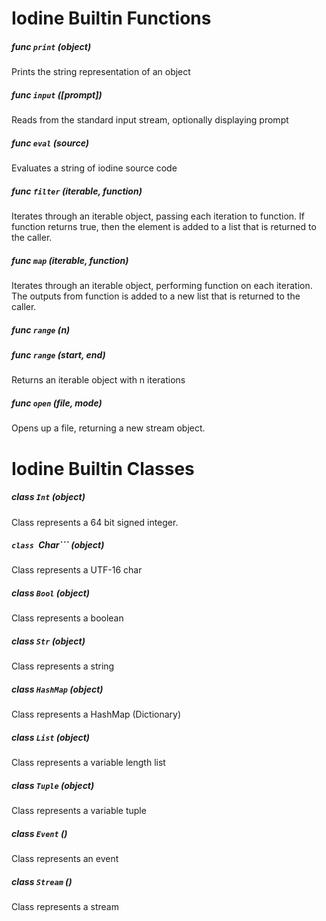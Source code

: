 # Iodine Builtin Functions

##### func ```print``` (object)
Prints the string representation of an object
##### func ```input``` ([prompt])
Reads from the standard input stream, optionally displaying prompt
##### func ```eval``` (source)
Evaluates a string of iodine source code
##### func ```filter``` (iterable, function)
Iterates through an iterable object, passing each iteration to function. If function returns true, then the element is added to a list that is returned to the caller.
##### func ```map``` (iterable, function)
Iterates through an iterable object, performing function on each iteration. The outputs from function is added to a new list that is returned to the caller.
##### func ```range``` (n)
##### func ```range``` (start, end)
Returns an iterable object with n iterations 
##### func ```open``` (file, mode)
Opens up a file, returning a new stream object.
# Iodine Builtin Classes
##### class ```Int``` (object)
Class represents a 64 bit signed integer. 
##### ```class ```Char``` (object)
Class represents a UTF-16 char
##### class ```Bool``` (object)
Class represents a boolean
##### class ```Str``` (object)
Class represents a string
##### class ```HashMap``` (object)
Class represents a HashMap (Dictionary)
##### class ```List``` (object)
Class represents a variable length list
##### class ```Tuple``` (object)
Class represents a variable tuple
##### class ```Event``` ()
Class represents an event
##### class ```Stream``` ()
Class represents a stream
